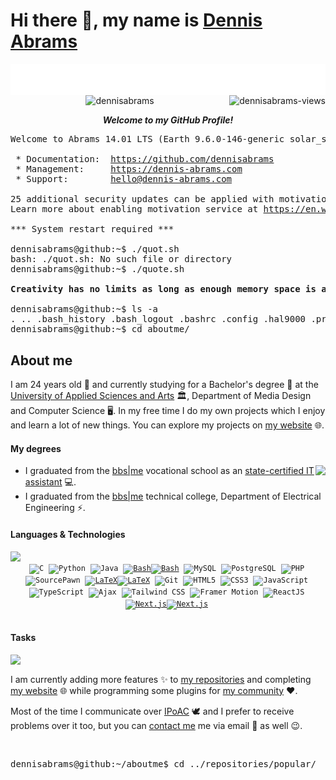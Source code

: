 <h1 align="left">Hi there 👋, my name is <a href="https://github.com/dennisabrams">Dennis Abrams</a></h1>

<img 
  align="left"
  src="https://github.com/dennisabrams/dennisabrams/blob/main/images/typing.svg"
  alt="Software Development"
/>
<img
  align="right"
  src="https://komarev.com/ghpvc/?username=dennisabrams&color=3F84E4&style=for-the-badge"
  alt="dennisabrams-views"
/>
<br/><br/>
<div align="center">
<img
  width="100"
  src="https://github.com/dennisabrams/dennisabrams/assets/122950707/6fb264a0-6bc4-4da1-9363-cb9093d24307"
  alt="dennisabrams"
/>
</div>
<p size="110" align="center"><i><b>Welcome to my GitHub Profile!</b></i></p>

<pre>
Welcome to Abrams 14.01 LTS (Earth 9.6.0-146-generic solar_sys)

 * Documentation:  <a href="https://github.com/dennisabrams">https://github.com/dennisabrams</a>
 * Management:     <a href="https://dennis-abrams.com">https://dennis-abrams.com</a>
 * Support:        <a href="mailto:hello@dennis-abrams.com">hello@dennis-abrams.com</a>
  
25 additional security updates can be applied with motivation.
Learn more about enabling motivation service at <a href="https://en.wikipedia.org/wiki/Motivation">https://en.wikipedia.org/wiki/Motivation</a>

*** System restart required ***

dennisabrams@github:~$ ./quot.sh
bash: ./quot.sh: No such file or directory
dennisabrams@github:~$ ./quote.sh

<b>Creativity has no limits as long as enough memory space is available.</b>

dennisabrams@github:~$ ls -a
. .. .bash_history .bash_logout .bashrc .config .hal9000 .profile .viminfo aboutme projects quote.sh repositories
dennisabrams@github:~$ cd aboutme/
</pre>
<h2>About me</h2>
<p>
I am 24 years old 🎈 and currently studying for a Bachelor's degree 📃 at the <a href="https://www.hs-hannover.de/en/">University of Applied Sciences and Arts</a> 🏛, Department of Media Design and Computer Science 🖥️. In my free time I do my own projects which I enjoy and learn a lot of new things. You can explore my projects on <a href="https://dennis-abrams.com">my website</a> 🌐.
</p>
<h4>My degrees</h4>
<img align="right" src="https://github-readme-stats-sigma-five.vercel.app/api?username=dennisabrams&show_icons=true&bg_color=00000000&hide_border=true&count_private=true&hide=issues,contribs&hide_title=true&text_color=c9d1d9&title_color=58a6ff&icon_color=58a6ff" />
<ul>
  <li>
    I graduated from the <a href="https://bbs-me.de/index.php/berufsfachschule-informationstechn-assisitentin-bfi-2-2/">bbs|me</a> vocational school as an <a href="https://europa.eu/europass/en/courses/qualification/1fd81238-6658-49c3-80e6-40dae614ca85">state-certified IT assistant</a> 💻.
  </li>
  <li>
    I graduated from the <a href="https://bbs-me.de/index.php/startseite-dev-dropdown/fachoberschule-technik/">bbs|me</a> technical college, Department of Electrical Engineering ⚡.
  </li>
</ul>
<h4>Languages & Technologies</h4>
<img align="left" src="https://github-readme-stats-sigma-five.vercel.app/api/top-langs/?username=dennisabrams&layout=compact&langs_count=6&bg_color=00000000&hide_border=true&hide_title=true&text_color=c9d1d9" />

<br>
<div align="center">
<code><img src="https://cdn.jsdelivr.net/gh/devicons/devicon/icons/c/c-original.svg" alt="C" title="C" width="25" height="25"/></code>&nbsp;
<code><img src="https://cdn.jsdelivr.net/gh/devicons/devicon/icons/python/python-original.svg" alt="Python" title="Python" width="25" height="25"/></code>&nbsp;
<code><img src="https://cdn.jsdelivr.net/gh/devicons/devicon/icons/java/java-original.svg" alt="Java" title="Java" width="25" height="25"/></code>&nbsp;
<a href="https://github.com/dennisabrams#gh-dark-mode-only"><code><img src="https://user-images.githubusercontent.com/122950707/224746123-1e2887c3-d31e-48b2-9082-ff176cad5bd0.png#gh-dark-mode-only" alt="Bash" title="Bash" width="25" height="25"/></code></a><a href="https://github.com/dennisabrams#gh-light-mode-only"><code><img src="https://cdn.jsdelivr.net/gh/devicons/devicon/icons/bash/bash-original.svg#light-mode-only" alt="Bash" title="Bash" width="25" height="25"/></code></a>&nbsp;
<code><img src="https://cdn.jsdelivr.net/gh/devicons/devicon/icons/mysql/mysql-original.svg" alt="MySQL" title="MySQL" width="25" height="25"/></code>&nbsp;
<code><img src="https://cdn.jsdelivr.net/gh/devicons/devicon/icons/postgresql/postgresql-plain.svg" alt="PostgreSQL" title="PostgreSQL" width="25" height="25"/></code>&nbsp;
<code><img src="https://cdn.jsdelivr.net/gh/devicons/devicon/icons/php/php-original.svg" alt="PHP" title="PHP" width="25" height="25"/></code>&nbsp;
<code><img src="https://user-images.githubusercontent.com/122950707/224746668-4b67c94b-146e-4f41-80c1-27b5b8c39819.png" alt="SourcePawn" title="SourcePawn" width="25" height="25"/></code>&nbsp;
<a href="https://github.com/dennisabrams#gh-dark-mode-only"><code><img src="https://user-images.githubusercontent.com/122950707/224748670-04706379-2d4c-41fd-be7c-dc0b9f3ea133.png" alt="LaTeX" title="LaTeX" width="25" height="25"/></code></a><a href="https://github.com/dennisabrams#gh-light-mode-only"><code><img src="https://user-images.githubusercontent.com/122950707/224859537-7890e729-bc88-43e3-ba22-724d0062b0a6.png#light-mode-only" alt="LaTeX" title="LaTeX" width="25" height="25"/></code></a>&nbsp;
<code><img src="https://cdn.jsdelivr.net/gh/devicons/devicon/icons/git/git-original.svg" alt="Git" title="Git" width="25" height="25"/></code>&nbsp;
<code><img src="https://cdn.jsdelivr.net/gh/devicons/devicon/icons/html5/html5-original.svg" alt="HTML5" title="HTML5" width="25" height="25"/></code>&nbsp;
<code><img src="https://cdn.jsdelivr.net/gh/devicons/devicon/icons/css3/css3-original.svg" alt="CSS3" title="CSS3" width="25" height="25"/></code>&nbsp;
<code><img src="https://cdn.jsdelivr.net/gh/devicons/devicon/icons/javascript/javascript-original.svg" alt="JavaScript" title="JavaScript" width="25" height="25"/></code>&nbsp;
<code><img src="https://cdn.jsdelivr.net/gh/devicons/devicon/icons/typescript/typescript-original.svg" alt="TypeScript" title="TypeScript" width="25" height="25"/></code>&nbsp;
<code><img src="https://user-images.githubusercontent.com/122950707/224750680-8facda47-719f-4eb3-bc3d-6b85d4f0e499.png" alt="Ajax" title="Ajax" width="25" height="25"/></code>&nbsp;
<code><img src="https://cdn.jsdelivr.net/gh/devicons/devicon/icons/tailwindcss/tailwindcss-plain.svg" alt="Tailwind CSS" title="Tailwind CSS" width="25" height="25"/></code>&nbsp;
<code><img src="https://user-images.githubusercontent.com/122950707/224752240-9c723bd1-375f-417b-9e42-a61261ec529f.png" alt="Framer Motion" title="Framer Motion" width="25" height="25"/></code>&nbsp;
<code><img src="https://cdn.jsdelivr.net/gh/devicons/devicon/icons/react/react-original.svg" alt="ReactJS" title="ReactJS" width="25" height="25"/></code>&nbsp;
<a href="https://github.com/dennisabrams#gh-dark-mode-only"><code><img src="https://user-images.githubusercontent.com/122950707/224753389-327ee6b1-56e3-442c-8265-67fbf197f93a.png#gh-dark-mode-only" alt="Next.js" title="Next.js" width="25" height="25"/></code></a><a href="https://github.com/dennisabrams#gh-light-mode-only"><code><img src="https://user-images.githubusercontent.com/122950707/224854910-2e6bf496-7d9b-4375-989e-939e6e9c350a.png#light-mode-only" alt="Next.js" title="Next.js" width="25" height="25"/></code></a>&nbsp;
</div>
<br>
<h4>Tasks</h4>
<img align="left" width="450" src="https://streak-stats.demolab.com?user=dennisabrams&theme=transparent&hide_border=true&ring=58a6ff&fire=eb5409&currStreakNum=c9d1d9&sideNums=c9d1d9&currStreakLabel=c9d1d9&sideLabels=c9d1d9&dates=3F84E4" />
<br>
<p>
I am currently adding more features ✨ to <a href="https://github.com/dennisabrams?tab=repositories">my repositories</a> and completing <a href="https://dennis-abrams.com">my website</a> 🌐 while programming some plugins for <a href="https://projekt-eleven.eu/">my community</a> ❤️.
</p>
<p>
Most of the time I communicate over <a href="https://en.wikipedia.org/wiki/IP_over_Avian_Carriers">IPoAC</a> 🕊️ and I prefer to receive problems over it too, but you can <a href="mailto:hello@dennis-abrams.com">contact me</a> me via email 📧 as well 😉.
</p>
<br>

<pre>
dennisabrams@github:~/aboutme$ cd ../repositories/popular/
</pre>
